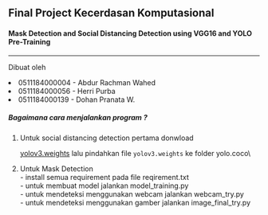 ## Final Project Kecerdasan Komputasional

#### Mask Detection and Social Distancing Detection using VGG16 and YOLO Pre-Training

---

Dibuat oleh

<li > 0511184000004 - Abdur Rachman Wahed
<li > 0511184000056 - Herri Purba
<li > 0511184000139 - Dohan Pranata W.

##### Bagaimana cara menjalankan program ?

<ol>
<li> Untuk social distancing detection pertama donwload

[yolov3.weights](https://pjreddie.com/media/files/yolov3.weights "Pre - training Model") lalu pindahkan file `yolov3.weights` ke folder yolo.coco\

<li> Untuk Mask Detection <br>
  - install semua requirement pada file reqirement.txt <br> 
  - untuk membuat model jalankan model_training.py <br>
  - untuk mendeteksi menggunakan webcam jalankan webcam_try.py <br>
  - untuk mendeteksi menggunakan gamber jalankan image_final_try.py <br>
